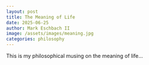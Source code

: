 ```yaml
---
layout: post
title: The Meaning of Life
date: 2025-06-25
author: Mark Eschbach II
image: /assets/images/meaning.jpg
categories: philosophy
---
```

This is my philosophical musing on the meaning of life...